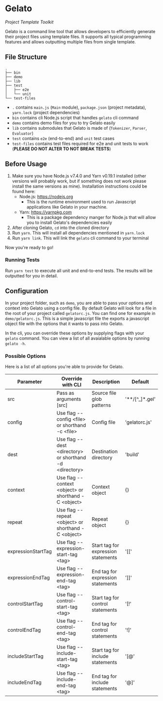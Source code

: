 # Gelato
*Project Template Toolkit*

Gelato is a command line tool that allows developers to efficiently generate their project files using template files. It supports all typical programming features and allows outputting multiple files from single template.

## File Structure
```
.
├── bin
├── demo
├── lib
├── test
│   ├── e2e
│   └── unit
└── test-files
```
* `.` contains `main.js` (`Main` module), `package.json` (project metadata), `yarn.lock` (project dependencies)
* `bin` contains cli Node.js script that handles `gelato` cli command
* `demo` contains demo files for you to try Gelato easily
* `lib` contains submodules that Gelato is made of (`Tokenizer`, `Parser`, `Evaluator`)
* `test` contains `e2e` (end-to-end) and `unit` test cases
* `test-files` contains test files required for e2e and unit tests to work (**PLEASE DO NOT ALTER TO NOT BREAK TESTS**)

## Before Usage
1. Make sure you have Node.js v7.4.0 and Yarn v0.19.1 installed (other versions will probably work, but if something does not work please install the same versions as mine). Installation instructions could be found here:
    * Node.js: https://nodejs.org
        * This is the runtime environment used to run Javascript applications like Gelato in your machine.
    * Yarn: https://yarnpkg.com
        * This is a package dependency manger for Node.js that will allow you to install Gelato's dependencies easily
2. After cloning Gelato, `cd` into the cloned directory
3. Run `yarn`. This will install all dependencies mentioned in `yarn.lock`
4. Run `yarn link`. This will link the `gelato` cli command to your terminal

Now you're ready to go!

### Running Tests
Run `yarn test` to execute all unit and end-to-end tests. The results will be outputted for you in detail.

## Configuration
In your project folder, such as `demo`, you are able to pass your options and context into Gelato using a config file. By default Gelato will look for a file in the root of your project called `gelatorc.js`. You can find one for example in `demo/gelatorc.js`. This is a simple javascript file the exports a javascript object file with the options that it wants to pass into Gelato.

In the cli, you can override these options by supplying flags with your `gelato` command. You can view a list of all avaialable options by running `gelato -h`.

### Possible Options
Here is a list of all options you're able to provide for Gelato.

Parameter | Override with CLI | Description | Default
--- | --- | --- | ---
src | Pass as arguments [src] | Source file glob patterns | '\*\*/[^\_]\*.gel'
config | Use flag --config \<file> or shorthand -c \<file> | Config file | 'gelatorc.js'
dest | Use flag --dest \<directory> or shorthand -d \<directory> | Destination directory | 'build'
context | Use flag --context \<object> or shorthand -C \<object> | Context object | {}
repeat | Use flag --repeat \<object> or shorthand -C \<object> | Repeat object | {}
expressionStartTag | Use flag --expression-start-tag \<tag> | Start tag for expression statements | '[['
expressionEndTag | Use flag --expression-end-tag \<tag> | End tag for expression statements | ']]'
controlStartTag | Use flag --control-start-tag \<tag> | Start tag for control statements | '[!'
controlEndTag | Use flag --control-end-tag \<tag> | End tag for control statements | '!]'
includeStartTag | Use flag --include-start-tag \<tag> | Start tag for include statements | '[@'
includeEndTag | Use flag --include-end-tag \<tag> | End tag for include statements | '@]'
